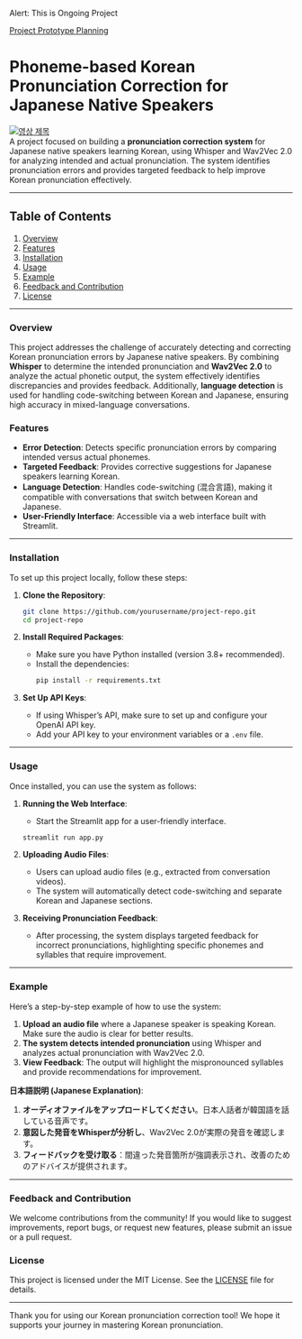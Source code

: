 Alert: This is Ongoing Project

[Project Prototype Planning](https://fairydata.notion.site/49b72350b1074fb094e0ec792cff7d59?pvs=4)



# **Phoneme-based Korean Pronunciation Correction for Japanese Native Speakers**
[![영상 제목](https://img.youtube.com/vi/4SwwmzEcpZQ/0.jpg)](https://youtu.be/4SwwmzEcpZQ)<br>
A project focused on building a **pronunciation correction system** for Japanese native speakers learning Korean, using Whisper and Wav2Vec 2.0 for analyzing intended and actual pronunciation. The system identifies pronunciation errors and provides targeted feedback to help improve Korean pronunciation effectively.

---

## **Table of Contents**

1. [Overview](#overview)
2. [Features](#features)
3. [Installation](#installation)
4. [Usage](#usage)
5. [Example](#example)
6. [Feedback and Contribution](#feedback-and-contribution)
7. [License](#license)

---

### **Overview**

This project addresses the challenge of accurately detecting and correcting Korean pronunciation errors by Japanese native speakers. By combining **Whisper** to determine the intended pronunciation and **Wav2Vec 2.0** to analyze the actual phonetic output, the system effectively identifies discrepancies and provides feedback. Additionally, **language detection** is used for handling code-switching between Korean and Japanese, ensuring high accuracy in mixed-language conversations.

### **Features**

- **Error Detection**: Detects specific pronunciation errors by comparing intended versus actual phonemes.
- **Targeted Feedback**: Provides corrective suggestions for Japanese speakers learning Korean.
- **Language Detection**: Handles code-switching (混合言語), making it compatible with conversations that switch between Korean and Japanese.
- **User-Friendly Interface**: Accessible via a web interface built with Streamlit.

---

### **Installation**

To set up this project locally, follow these steps:

1. **Clone the Repository**:
   ```bash
   git clone https://github.com/yourusername/project-repo.git
   cd project-repo
   ```

2. **Install Required Packages**:
   - Make sure you have Python installed (version 3.8+ recommended).
   - Install the dependencies:
     ```bash
     pip install -r requirements.txt
     ```

3. **Set Up API Keys**:
   - If using Whisper’s API, make sure to set up and configure your OpenAI API key.
   - Add your API key to your environment variables or a `.env` file.

---

### **Usage**

Once installed, you can use the system as follows:

1. **Running the Web Interface**:
   - Start the Streamlit app for a user-friendly interface.
   ```bash
   streamlit run app.py
   ```

2. **Uploading Audio Files**:
   - Users can upload audio files (e.g., extracted from conversation videos).
   - The system will automatically detect code-switching and separate Korean and Japanese sections.

3. **Receiving Pronunciation Feedback**:
   - After processing, the system displays targeted feedback for incorrect pronunciations, highlighting specific phonemes and syllables that require improvement.

---

### **Example**

Here’s a step-by-step example of how to use the system:

1. **Upload an audio file** where a Japanese speaker is speaking Korean. Make sure the audio is clear for better results.
2. **The system detects intended pronunciation** using Whisper and analyzes actual pronunciation with Wav2Vec 2.0.
3. **View Feedback**: The output will highlight the mispronounced syllables and provide recommendations for improvement.

**日本語説明 (Japanese Explanation)**:
1. **オーディオファイルをアップロードしてください**。日本人話者が韓国語を話している音声です。
2. **意図した発音をWhisperが分析し**、Wav2Vec 2.0が実際の発音を確認します。
3. **フィードバックを受け取る**：間違った発音箇所が強調表示され、改善のためのアドバイスが提供されます。

---

### **Feedback and Contribution**

We welcome contributions from the community! If you would like to suggest improvements, report bugs, or request new features, please submit an issue or a pull request.

### **License**

This project is licensed under the MIT License. See the [LICENSE](LICENSE) file for details.

---

Thank you for using our Korean pronunciation correction tool! We hope it supports your journey in mastering Korean pronunciation.
